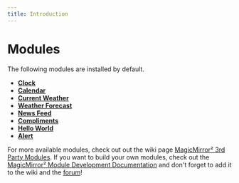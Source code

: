 ```yaml
---
title: Introduction
---
```

# Modules

The following modules are installed by default.

- [**Clock**](clock.md)
- [**Calendar**](calendar.md)
- [**Current Weather**](currentweather.md)
- [**Weather Forecast**](weatherforecast.md)
- [**News Feed**](newsfeed.md)
- [**Compliments**](compliments.md)
- [**Hello World**](helloworld.md)
- [**Alert**](alert.md)

For more available modules, check out out the wiki page [MagicMirror² 3rd Party Modules](https://github.com/MichMich/MagicMirror/wiki/3rd-party-modules). If you want to build your own modules, check out the [MagicMirror² Module Development Documentation](https://docs.magicmirror.builders/development/introduction.html) and don't forget to add it to the wiki and the [forum](https://forum.magicmirror.builders/category/7/showcase)!

